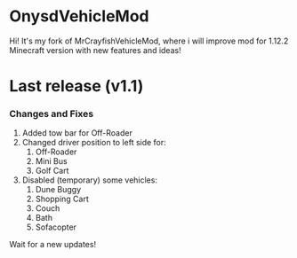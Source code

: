# OnysdVehicleMod

Hi! It's my fork of MrCrayfishVehicleMod, where i will improve mod for 1.12.2 Minecraft version with new features and ideas!

# Last release (v1.1)

### Changes and Fixes

1. Added tow bar for Off-Roader
2. Changed driver position to left side for:
    1. Off-Roader
    2. Mini Bus
    3. Golf Cart
3. Disabled (temporary) some vehicles:
    1. Dune Buggy
    2. Shopping Cart
    3. Couch
    4. Bath
    5. Sofacopter

Wait for a new updates!


